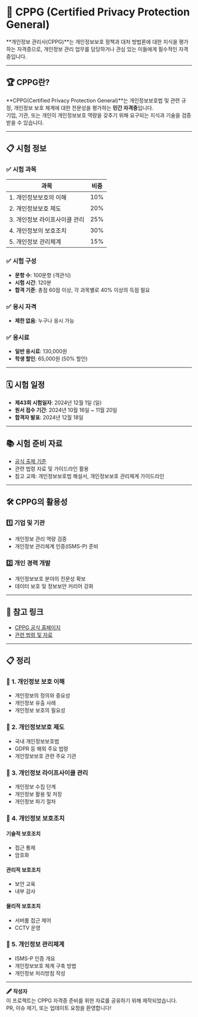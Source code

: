 # 📜 CPPG (Certified Privacy Protection General)  
**개인정보 관리사(CPPG)**는 개인정보보호 정책과 대처 방법론에 대한 지식을 평가하는 자격증으로, 개인정보 관리 업무를 담당하거나 관심 있는 이들에게 필수적인 자격증입니다.  

---

## 🏆 CPPG란?  
**CPPG(Certified Privacy Protection General)**는 개인정보보호법 및 관련 규정, 개인정보 보호 체계에 대한 전문성을 평가하는 **민간 자격증**입니다.  
기업, 기관, 또는 개인이 개인정보보호 역량을 갖추기 위해 요구되는 지식과 기술을 검증받을 수 있습니다.

---

## 📋 시험 정보  

### ✅ **시험 과목**  
| 과목                          | 비중   |
|-------------------------------|--------|
| 1. 개인정보보호의 이해         | 10%    |
| 2. 개인정보보호 제도           | 20%    |
| 3. 개인정보 라이프사이클 관리  | 25%    |
| 4. 개인정보의 보호조치         | 30%    |
| 5. 개인정보 관리체계           | 15%    |

### ✅ **시험 구성**  
- **문항 수**: 100문항 (객관식)  
- **시험 시간**: 120분  
- **합격 기준**: 총점 60점 이상, 각 과목별로 40% 이상의 득점 필요  

### ✅ **응시 자격**  
- **제한 없음**: 누구나 응시 가능  

### ✅ **응시료**  
- **일반 응시료**: 130,000원  
- **학생 할인**: 65,000원 (50% 할인)  

---

## 🗓️ 시험 일정  

- **제43회 시험일자**: 2024년 12월 1일 (일)  
- **원서 접수 기간**: 2024년 10월 16일 ~ 11월 20일  
- **합격자 발표**: 2024년 12월 18일  

---

## 📚 시험 준비 자료  

- [공식 출제 기준](https://cpptest.or.kr)  
- 관련 법령 자료 및 가이드라인 활용  
- 참고 교재: 개인정보보호법 해설서, 개인정보보호 관리체계 가이드라인  

---

## 🛠️ CPPG의 활용성  

### 1️⃣ **기업 및 기관**  
- 개인정보 관리 역량 검증  
- 개인정보 관리체계 인증(ISMS-P) 준비  

### 2️⃣ **개인 경력 개발**  
- 개인정보보호 분야의 전문성 확보  
- 데이터 보호 및 정보보안 커리어 강화  

---

## 📎 참고 링크  

- [CPPG 공식 홈페이지](https://cpptest.or.kr)  
- [관련 법령 및 자료](https://www.kisa.or.kr)  

---

## 📋 정리  

### 📂 **1. 개인정보 보호 이해**  
- 개인정보의 정의와 중요성  
- 개인정보 유출 사례  
- 개인정보 보호의 필요성  

### 📂 **2. 개인정보보호 제도**  
- 국내 개인정보보호법  
- GDPR 등 해외 주요 법령  
- 개인정보보호 관련 주요 기관  

### 📂 **3. 개인정보 라이프사이클 관리**  
- 개인정보 수집 단계  
- 개인정보 활용 및 저장  
- 개인정보 파기 절차  

### 📂 **4. 개인정보 보호조치**  
#### 기술적 보호조치  
- 접근 통제  
- 암호화  

#### 관리적 보호조치  
- 보안 교육  
- 내부 감사  

#### 물리적 보호조치  
- 서버룸 접근 제어  
- CCTV 운영  

### 📂 **5. 개인정보 관리체계**  
- ISMS-P 인증 개요  
- 개인정보보호 체계 구축 방법  
- 개인정보 처리방침 작성  

---

**🖋️ 작성자**  
이 프로젝트는 CPPG 자격증 준비를 위한 자료를 공유하기 위해 제작되었습니다.  
PR, 이슈 제기, 또는 업데이트 요청을 환영합니다!  
